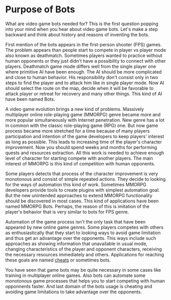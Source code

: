 # Purpose of Bots

What are video game bots needed for? This is the first question popping into your mind when you hear about video game bots. Let's make a step backward and think about history and reasons of inventing the bots. 

First mention of the bots appears in the first-person shooter (FPS) games. The problem appears than people start to compete in player vs player mode also known as deathmatch. Sometimes players wanted to practice without human opponents or they just didn't have a possibility to connect with other players. Deathmatch game mode differs well from the single player one where primitive AI have been enough. The AI should be more complicated and close to human behavior. His responsibility don't consist only in two steps to find the player and to attack him like in single player mode. Now AI should select the route on the map, decide when it will be favorable to attack player or retreat for recovery and many other things. This kind of AI have been named Bots.

A video game evolution brings a new kind of problems. Massively multiplayer online role-playing game (MMORPG) genre became more and more popular simultaneously with Internet penetration. New genre has a lot in common with the classic role-playing game (RPG) one. But now game process became more stretched for a time because of many players participation and intention of the game developers to keep players' interest as long as possible. This leads to increasing time of the player's character improvement. Now you should spend weeks and months for performing quests and resources extraction. All this work is needed to achieve enough level of character for starting compete with another players. The main interest of MMORPG is this kind of competition with human opponents.

Some players detects that process of the character improvement is very monotonous and consist of simple repeated actions. They decide to looking for the ways of automation this kind of work. Sometimes MMORPG developers provide tools to create plugins with simplest automation goal. But the new unintended approaches to extend MMORPG functionality should be discovered in most cases. This kind of applications have been named MMORPG Bots. Perhaps, the reason of this is imitation of the player's behavior that is very similar to bots for FPS genre.

Automation of the game process isn't the only task that have been appeared by new online game genres. Some players competes with others as enthusiastically that they start to looking ways to avoid game limitation and thus get an advantage over the opponents. This ways include such approaches as showing information that unavailable in usual mode, changing characteristics of the player and opponent characters, receiving the necessary resources immediately and others. Applications for reaching these goals are named [cheats](https://en.wikipedia.org/wiki/Cheating_in_online_games) or sometimes bots.

You have seen that game bots may be quite necessary in some cases like training in multiplayer online games. Also bots can automate some monotonous game processes that helps you to start competing with human opponnents faster. And last domain of the bots usage is cheating and avoiding game limitations to take advantage over the opponents.

